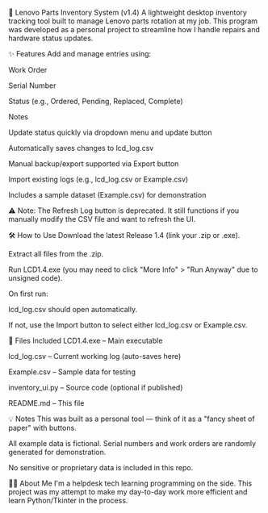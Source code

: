 🧾 Lenovo Parts Inventory System (v1.4)
A lightweight desktop inventory tracking tool built to manage Lenovo parts rotation at my job. This program was developed as a personal project to streamline how I handle repairs and hardware status updates.

✨ Features
Add and manage entries using:

Work Order

Serial Number

Status (e.g., Ordered, Pending, Replaced, Complete)

Notes

Update status quickly via dropdown menu and update button

Automatically saves changes to lcd_log.csv

Manual backup/export supported via Export button

Import existing logs (e.g., lcd_log.csv or Example.csv)

Includes a sample dataset (Example.csv) for demonstration

⚠️ Note: The Refresh Log button is deprecated. It still functions if you manually modify the CSV file and want to refresh the UI.

🛠️ How to Use
Download the latest Release 1.4 (link your .zip or .exe).

Extract all files from the .zip.

Run LCD1.4.exe (you may need to click "More Info" > "Run Anyway" due to unsigned code).

On first run:

lcd_log.csv should open automatically.

If not, use the Import button to select either lcd_log.csv or Example.csv.

📁 Files Included
LCD1.4.exe – Main executable

lcd_log.csv – Current working log (auto-saves here)

Example.csv – Sample data for testing

inventory_ui.py – Source code (optional if published)

README.md – This file

💡 Notes
This was built as a personal tool — think of it as a "fancy sheet of paper" with buttons.

All example data is fictional. Serial numbers and work orders are randomly generated for demonstration.

No sensitive or proprietary data is included in this repo.

🧑‍💻 About Me
I'm a helpdesk tech learning programming on the side. This project was my attempt to make my day-to-day work more efficient and learn Python/Tkinter in the process.
